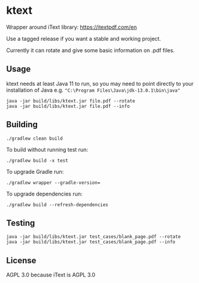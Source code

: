 ktext
=====

Wrapper around iText library: https://itextpdf.com/en

Use a tagged release if you want a stable and working project.

Currently it can rotate and give some basic information on .pdf files.

Usage
-----

ktext needs at least Java 11 to run, so you may need to point directly to your installation of Java e.g. `"C:\Program Files\Java\jdk-13.0.1\bin\java"`

```
java -jar build/libs/ktext.jar file.pdf --rotate
java -jar build/libs/ktext.jar file.pdf --info
```

Building
--------

```
./gradlew clean build
```

To build without running test run:
```
./gradlew build -x test
```

To upgrade Gradle run:
```
./gradlew wrapper --gradle-version=
```

To upgrade dependencies run:
```
./gradlew build --refresh-dependencies
```

Testing
-------

```
java -jar build/libs/ktext.jar test_cases/blank_page.pdf --rotate
java -jar build/libs/ktext.jar test_cases/blank_page.pdf --info
```

License
-------

AGPL 3.0 because iText is AGPL 3.0
